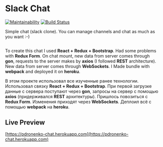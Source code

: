 # Slack Chat

[![Maintainability](https://api.codeclimate.com/v1/badges/97657df9231822672195/maintainability)](https://codeclimate.com/github/pdronenko/frontend-project-lvl4/maintainability)
[![Build Status](https://travis-ci.org/pdronenko/slack-chat.svg?branch=master)](https://travis-ci.org/pdronenko/slack-chat)

Simple chat (slack clone). You can manage channels and chat as much as you want :-)

##

To create this chat I used **React + Redux + Bootstrap**. Had some problems with **Redux Form**. On chat mount, new data from server comes through **gon**, requests to the server makes by **axios** (I followed **REST** architecture). New data from server comes through **WebSockets**. I Made bundle with **webpack** and deployed it on **heroku**.

В этом проекте использовал все изученные ранее технологии.
Использовал связку **React + Redux + Bootstrap**. При первой загрузке данные с сервера поступают через **gon**, запросы на сервер с помощью **axios** (придерживался **REST** архитектуры). Пришлось повозиться с **Redux Form**. Изменения приходят через **WebSockets**. Деплоил всё с помощью **webpack** на **heroku**.

## Live Preview
[https://pdronenko-chat.herokuapp.com](https://pdronenko-chat.herokuapp.com)
